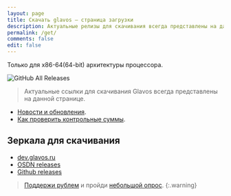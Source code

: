 ```yaml
---
layout: page
title: Скачать glavos — страница загрузки
description: Актуальные релизы для скачивания всегда представлены на данной странице.
permalink: /get/
comments: false
edit: false
---
```


Только для x86-64(64-bit) архитектуры процессора.

![GitHub All Releases](https://img.shields.io/github/downloads/glavos/glavosiso/total.svg)

> Актуальные ссылки для скачивания Glavos всегда представлены на данной странице.

- [Новости и обновления](/wiki/changelog).
- [Как проверить контрольные суммы](/wiki/install/install-glavos#%D0%BF%D1%80%D0%BE%D0%B2%D0%B5%D1%80%D0%BA%D0%B0-iso-%D0%BE%D0%B1%D1%80%D0%B0%D0%B7%D0%B0).

## Зеркала для скачивания

- [dev.glavos.ru](https://dev.glavos.ru/iso)
- [OSDN releases](https://osdn.net/projects/glavos/releases/)
- [Github releases](https://github.com/glavos/glavosiso/releases)

> [Поддержи рублем](/donat) и пройди [небольшой опрос](https://forms.gle/qzAUa6R4fShf3xSw7).
{:.warning}
